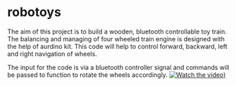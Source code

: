 # robotoys
The aim of this project is to build a wooden, bluetooth controllable toy train. The balancing and managing of four wheeled train engine is designed with the help of aurdino kit. 
This code will help to control forward, backward, left and right navigation of wheels. 

The input for the code is via a bluetooth controller signal and commands will be passed to function to rotate the wheels accordingly.
[![Watch the video](https://github.com/uday160386/robotoys/blob/master/images/wooden-to-train.jpeg))](https://youtu.be/3mcCuL9hx_4)

